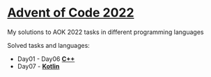 # [Advent of Code 2022](https://adventofcode.com/2022)

My solutions to AOK 2022 tasks in different programming languages

Solved tasks and languages:

- Day01 - Day06 [**C++**](/cpp)
- Day07 - [**Kotlin**](/kotlin) 
